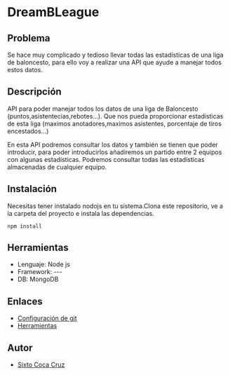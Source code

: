 # DreamBLeague

## Problema

Se hace muy complicado y tedioso llevar todas las estadísticas de una liga de baloncesto, para ello voy a realizar una API que ayude a manejar todos estos datos.

## Descripción

API para poder manejar todos los datos de una liga de Baloncesto (puntos,asistentecias,rebotes...). Que nos pueda proporcionar estadisticas de esta liga (maximos anotadores,maximos asistentes, porcentaje de tiros encestados...)

En esta API podremos consultar los datos y también se tienen que poder introducir, para poder introducirlos añadiremos un partido entre 2 equipos con algunas estadísticas. Podremos consultar todas las estadísticas almacenadas de cualquier equipo.

## Instalación

Necesitas tener instalado nodojs en tu sistema.Clona este repositorio, ve a la carpeta del proyecto e instala las dependencias.

    npm install

## Herramientas
	
- Lenguaje: Node js
- Framework: ---
- DB: MongoDB

## Enlaces

- [Configuración de git](docs/gitconfig.md)
- [Herramientas](docs/herramientas.md)

## Autor
- [Sixto Coca Cruz](https://github.com/SixtoCoca)

